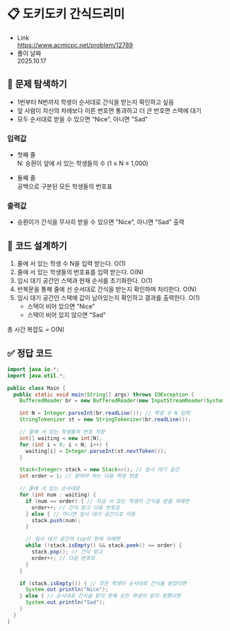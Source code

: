 # 📋 도키도키 간식드리미
- Link<br>
https://www.acmicpc.net/problem/12789
- 풀이 날짜<br>
2025.10.17

## 🔎 문제 탐색하기

- 1번부터 N번까지 학생이 순서대로 간식을 받는지 확인하고 싶음
- 앞 사람이 자신의 차례보다 이른 번호면 통과하고 더 큰 번호면 스택에 대기
- 모두 순서대로 받을 수 있으면 "Nice", 아니면 "Sad"

### 입력값
- 첫째 줄<br>
N: 승환이 앞에 서 있는 학생들의 수 (1 ≤ N ≤ 1,000)

- 둘째 줄<br>
공백으로 구분된 모든 학생들의 번호표

### 출력값
- 승환이가 간식을 무사히 받을 수 있으면 "Nice", 아니면 "Sad" 출력

## 📝 코드 설계하기
1. 줄에 서 있는 학생 수 N을 입력 받는다. O(1)
2. 줄에 서 있는 학생들의 번호표를 입력 받는다. O(N)
3. 임시 대기 공간인 스택과 현재 순서를 초기화한다. O(1)
4. 반복문을 통해 줄에 선 순서대로 간식을 받는지 확인하며 처리한다. O(N)
5. 임시 대기 공간인 스택에 값이 남아있는지 확인하고 결과를 출력한다. O(1)
    - 스택이 비어 있으면 "Nice"
    - 스택이 비어 있지 않으면 "Sad"

총 시간 복잡도 = O(N)

## ✅ 정답 코드
```java
import java.io.*;
import java.util.*;

public class Main {
  public static void main(String[] args) throws IOException {
    BufferedReader br = new BufferedReader(new InputStreamReader(System.in));

    int N = Integer.parseInt(br.readLine()); // 학생 수 N 입력
    StringTokenizer st = new StringTokenizer(br.readLine());

    // 줄에 서 있는 학생들의 번호 저장
    int[] waiting = new int[N];
    for (int i = 0; i < N; i++) {
      waiting[i] = Integer.parseInt(st.nextToken());
    }

    Stack<Integer> stack = new Stack<>(); // 임시 대기 공간
    int order = 1; // 받아야 하는 다음 학생 번호

    // 줄에 서 있는 순서대로
    for (int num : waiting) {
      if (num == order) { // 지금 서 있는 학생이 간식을 받을 차례면
        order++; // 간식 받고 다음 번호로
      } else { // 아니면 임시 대기 공간으로 이동
        stack.push(num);
      }

      // 임시 대기 공간의 top이 현재 차례면
      while (!stack.isEmpty() && stack.peek() == order) {
        stack.pop(); // 간식 받고
        order++; // 다음 번호로
      }
    }

    if (stack.isEmpty()) { // 모든 학생이 순서대로 간식을 받았다면
      System.out.println("Nice");
    } else { // 순서대로 간식을 받지 못해 모든 학생이 받지 못했다면
      System.out.println("Sad");
    }
  }
}
```